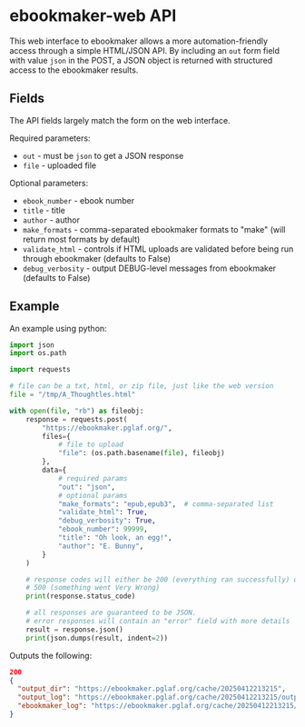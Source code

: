 # ebookmaker-web API

This web interface to ebookmaker allows a more automation-friendly access
through a simple HTML/JSON API. By including an `out` form field with value
`json` in the POST, a JSON object is returned with structured access to the
ebookmaker results.

## Fields

The API fields largely match the form on the web interface.

Required parameters:
* `out` - must be `json` to get a JSON response
* `file` - uploaded file

Optional parameters:
* `ebook_number` - ebook number
* `title` - title
* `author` - author
* `make_formats` - comma-separated ebookmaker formats to "make"
  (will return most formats by default)
* `validate_html` - controls if HTML uploads are validated before being
  run through ebookmaker (defaults to False)
* `debug_verbosity` - output DEBUG-level messages from ebookmaker
  (defaults to False)

## Example

An example using python:
```python
import json
import os.path

import requests

# file can be a txt, html, or zip file, just like the web version
file = "/tmp/A_Thoughtles.html"

with open(file, "rb") as fileobj:
    response = requests.post(
        "https://ebookmaker.pglaf.org/",
        files={
            # file to upload
            "file": (os.path.basename(file), fileobj)
        },
        data={
            # required params
            "out": "json",
            # optional params
            "make_formats": "epub,epub3",  # comma-separated list
            "validate_html": True,
            "debug_verbosity": True,
            "ebook_number": 99999,
            "title": "Oh look, an egg!",
            "author": "E. Bunny",
        }
    )

    # response codes will either be 200 (everything ran successfully) or
    # 500 (something went Very Wrong)
    print(response.status_code)

    # all responses are guaranteed to be JSON.
    # error responses will contain an "error" field with more details
    result = response.json()
    print(json.dumps(result, indent=2))
```

Outputs the following:
```json
200
{
  "output_dir": "https://ebookmaker.pglaf.org/cache/20250412213215",
  "output_log": "https://ebookmaker.pglaf.org/cache/20250412213215/output.txt",
  "ebookmaker_log": "https://ebookmaker.pglaf.org/cache/20250412213215/ebookmaker.log"
}
```
